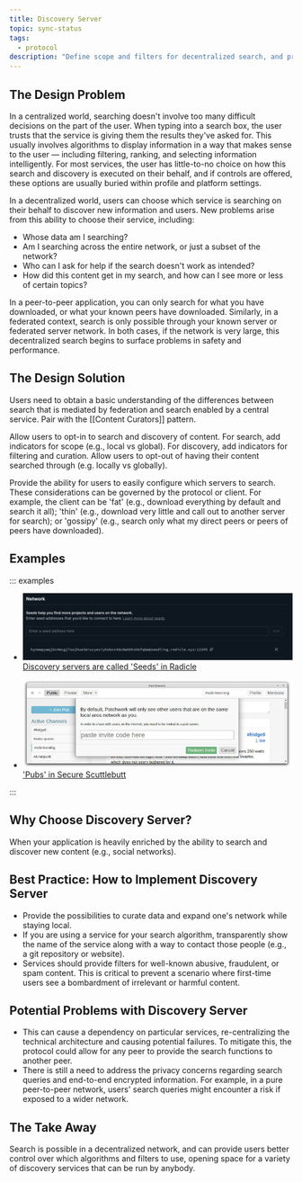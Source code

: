 ```yaml
---
title: Discovery Server
topic: sync-status
tags:
  - protocol
description: "Define scope and filters for decentralized search, and provide users better control over which algorithms and filters to use."
---
```


## The Design Problem

In a centralized world, searching doesn't involve too many difficult decisions on the part of the user. When typing into a search box, the user trusts that the service is giving them the results they've asked for. This usually involves algorithms to display information in a way that makes sense to the user — including filtering, ranking, and selecting information intelligently. For most services, the user has little-to-no choice on how this search and discovery is executed on their behalf, and if controls are offered, these options are usually buried within profile and platform settings.

In a decentralized world, users can choose which service is searching on their behalf to discover new information and users. New problems arise from this ability to choose their service, including:

- Whose data am I searching?
- Am I searching across the entire network, or just a subset of the network?
- Who can I ask for help if the search doesn't work as intended?
- How did this content get in my search, and how can I see more or less of certain topics?

In a peer-to-peer application, you can only search for what you have downloaded, or what your known peers have downloaded. Similarly, in a federated context, search is only possible through your known server or federated server network. In both cases, if the network is very large, this decentralized search begins to surface problems in safety and performance.

## The Design Solution

Users need to obtain a basic understanding of the differences between search that is mediated by federation and search enabled by a central service. Pair with the [[Content Curators]] pattern.

Allow users to opt-in to search and discovery of content. For search, add indicators for scope (e.g., local vs global). For discovery, add indicators for filtering and curation. Allow users to opt-out of having their content searched through (e.g. locally vs globally).

Provide the ability for users to easily configure which servers to search. These considerations can be governed by the protocol or client. For example, the client can be 'fat' (e.g., download everything by default and search it all); 'thin' (e.g., download very little and call out to another server for search); or 'gossipy' (e.g., search only what my direct peers or peers of peers have downloaded).

## Examples

::: examples

- [![Discovery servers in Radicle](discovery-pub-radicle.png) Discovery servers are called 'Seeds' in Radicle](discovery-pub-radicle.png)

- [![Secure Scuttlebutt](discovery-pub-ssb.jpeg) 'Pubs' in Secure Scuttlebutt](discovery-pub-ssb.jpeg)

:::

## Why Choose Discovery Server?

When your application is heavily enriched by the ability to search and discover new content (e.g., social networks).

## Best Practice: How to Implement Discovery Server

- Provide the possibilities to curate data and expand one's network while staying local.
- If you are using a service for your search algorithm, transparently show the name of the service along with a way to contact those people (e.g., a git repository or website).
- Services should provide filters for well-known abusive, fraudulent, or spam content. This is critical to prevent a scenario where first-time users see a bombardment of irrelevant or harmful content.

## Potential Problems with Discovery Server

- This can cause a dependency on particular services, re-centralizing the technical architecture and causing potential failures. To mitigate this, the protocol could allow for any peer to provide the search functions to another peer.
- There is still a need to address the privacy concerns regarding search queries and end-to-end encrypted information. For example, in a pure peer-to-peer network, users' search queries might encounter a risk if exposed to a wider network.

## The Take Away

Search is possible in a decentralized network, and can provide users better control over which algorithms and filters to use, opening space for a variety of discovery services that can be run by anybody.

